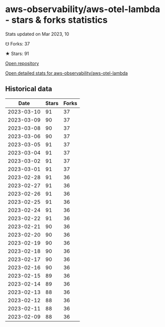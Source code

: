 # aws-observability/aws-otel-lambda - stars & forks statistics

Stats updated on Mar 2023, 10

☋ Forks: 37

★ Stars: 91

[Open repository](https://github.com/aws-observability/aws-otel-lambda)

[Open detailed stats for aws-observability/aws-otel-lambda](https://reviewgithub.com/rep/aws-observability/aws-otel-lambda)

## Historical data
| Date | Stars | Forks |
|------|-------|-------|
| 2023-03-10 | 91 | 37 | 
| 2023-03-09 | 90 | 37 | 
| 2023-03-08 | 90 | 37 | 
| 2023-03-06 | 90 | 37 | 
| 2023-03-05 | 91 | 37 | 
| 2023-03-04 | 91 | 37 | 
| 2023-03-02 | 91 | 37 | 
| 2023-03-01 | 91 | 37 | 
| 2023-02-28 | 91 | 36 | 
| 2023-02-27 | 91 | 36 | 
| 2023-02-26 | 91 | 36 | 
| 2023-02-25 | 91 | 36 | 
| 2023-02-24 | 91 | 36 | 
| 2023-02-22 | 91 | 36 | 
| 2023-02-21 | 90 | 36 | 
| 2023-02-20 | 90 | 36 | 
| 2023-02-19 | 90 | 36 | 
| 2023-02-18 | 90 | 36 | 
| 2023-02-17 | 90 | 36 | 
| 2023-02-16 | 90 | 36 | 
| 2023-02-15 | 89 | 36 | 
| 2023-02-14 | 89 | 36 | 
| 2023-02-13 | 88 | 36 | 
| 2023-02-12 | 88 | 36 | 
| 2023-02-11 | 88 | 36 | 
| 2023-02-09 | 88 | 36 | 

